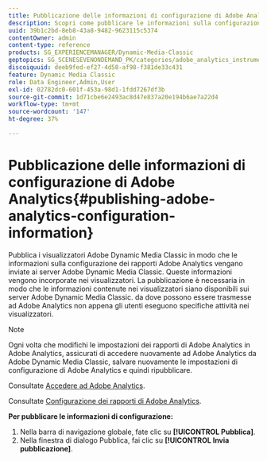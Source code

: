 ```yaml
---
title: Pubblicazione delle informazioni di configurazione di Adobe Analytics
description: Scopri come pubblicare le informazioni sulla configurazione di Adobe Analytics.
uuid: 39b1c2bd-8eb8-43a8-9482-9623115c5374
contentOwner: admin
content-type: reference
products: SG_EXPERIENCEMANAGER/Dynamic-Media-Classic
geptopics: SG_SCENESEVENONDEMAND_PK/categories/adobe_analytics_instrumentation_kit
discoiquuid: deeb9fed-ef27-4d58-af98-f381de33c431
feature: Dynamic Media Classic
role: Data Engineer,Admin,User
exl-id: 02782dc0-601f-453a-98d1-1fdd7267df3b
source-git-commit: 1d71cbe6e2493ac8d47e837a20e194b6ae7a22d4
workflow-type: tm+mt
source-wordcount: '147'
ht-degree: 37%

---
```


# Pubblicazione delle informazioni di configurazione di Adobe Analytics{#publishing-adobe-analytics-configuration-information}

Pubblica i visualizzatori Adobe Dynamic Media Classic in modo che le informazioni sulla configurazione dei rapporti Adobe Analytics vengano inviate ai server Adobe Dynamic Media Classic. Queste informazioni vengono incorporate nei visualizzatori. La pubblicazione è necessaria in modo che le informazioni contenute nei visualizzatori siano disponibili sui server Adobe Dynamic Media Classic. da dove possono essere trasmesse ad Adobe Analytics non appena gli utenti eseguono specifiche attività nei visualizzatori. 

>[!NOTE]
>
>Ogni volta che modifichi le impostazioni dei rapporti di Adobe Analytics in Adobe Analytics, assicurati di accedere nuovamente ad Adobe Analytics da Adobe Dynamic Media Classic, salvare nuovamente le impostazioni di configurazione di Adobe Analytics e quindi ripubblicare.

Consultate [Accedere ad Adobe Analytics](log-analytics.md#log_in_to_adobe_analytics).

Consultate [Configurazione dei rapporti di Adobe Analytics](configuring-analytics-reports.md#configuring_adobe_analytics_reports).

**Per pubblicare le informazioni di configurazione:**

1. Nella barra di navigazione globale, fate clic su **[!UICONTROL Pubblica]**.
1. Nella finestra di dialogo Pubblica, fai clic su **[!UICONTROL Invia pubblicazione]**.
